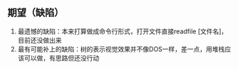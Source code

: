 期望（缺陷）
---
1. 最遗憾的缺陷：本来打算做成命令行形式，打开文件直接readfile [文件名]，目前还没做出来
2. 最有可能补上的缺陷：树的表示视觉效果并不像DOS一样，差一点，用堆栈应该可以做，有思路但还没行动